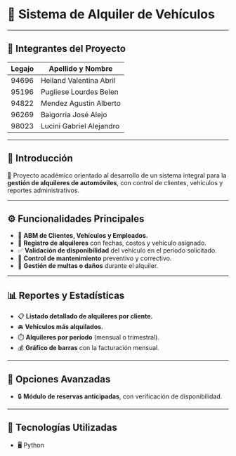 # 🚗 **Sistema de Alquiler de Vehículos**

---

## 👥 **Integrantes del Proyecto**

| Legajo |Apellido y Nombre |
|--------------------|------------------------|
| 94696 | Heiland Valentina Abril|
| 95196 | Pugliese Lourdes Belen |
| 94822 | Mendez Agustin Alberto |
| 96269 | Baigorria José Alejo  |
| 98023 | Lucini Gabriel Alejandro |

---

## 🧭 **Introducción**

📘 Proyecto académico orientado al desarrollo de un sistema integral para la **gestión de alquileres de automóviles**, con control de clientes, vehículos y reportes administrativos.

---

## ⚙️ **Funcionalidades Principales**

- 🧾 **ABM de Clientes, Vehículos y Empleados.**  
- 📅 **Registro de alquileres** con fechas, costos y vehículo asignado.  
- ✅ **Validación de disponibilidad** del vehículo en el período solicitado.  
- 🔧 **Control de mantenimiento** preventivo y correctivo.  
- 🚨 **Gestión de multas o daños** durante el alquiler.  

---

## 📊 **Reportes y Estadísticas**

- 📋 **Listado detallado de alquileres por cliente.**  
- 🚘 **Vehículos más alquilados.**  
- ⏱️ **Alquileres por período** (mensual o trimestral).  
- 💰 **Gráfico de barras** con la facturación mensual.  

---

## 🌟 **Opciones Avanzadas**

- 🔒 **Módulo de reservas anticipadas**, con verificación de disponibilidad.  

---

## 🧩 **Tecnologías Utilizadas**

- 🖥️ Python



